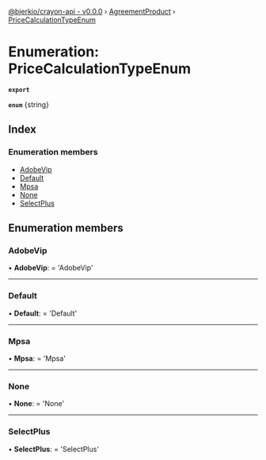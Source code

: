 [@bjerkio/crayon-api - v0.0.0](../README.md) › [AgreementProduct](../modules/agreementproduct.md) › [PriceCalculationTypeEnum](agreementproduct.pricecalculationtypeenum.md)

# Enumeration: PriceCalculationTypeEnum

**`export`** 

**`enum`** {string}

## Index

### Enumeration members

* [AdobeVip](agreementproduct.pricecalculationtypeenum.md#adobevip)
* [Default](agreementproduct.pricecalculationtypeenum.md#default)
* [Mpsa](agreementproduct.pricecalculationtypeenum.md#mpsa)
* [None](agreementproduct.pricecalculationtypeenum.md#none)
* [SelectPlus](agreementproduct.pricecalculationtypeenum.md#selectplus)

## Enumeration members

###  AdobeVip

• **AdobeVip**: =  <any> 'AdobeVip'

___

###  Default

• **Default**: =  <any> 'Default'

___

###  Mpsa

• **Mpsa**: =  <any> 'Mpsa'

___

###  None

• **None**: =  <any> 'None'

___

###  SelectPlus

• **SelectPlus**: =  <any> 'SelectPlus'
